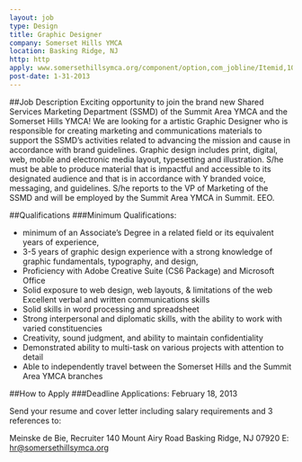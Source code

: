 ```yaml
---
layout: job
type: Design
title: Graphic Designer
company: Somerset Hills YMCA
location: Basking Ridge, NJ
http: http
apply: www.somersethillsymca.org/component/option,com_jobline/Itemid,104/task,view/id,180/
post-date: 1-31-2013
---
```


##Job Description 
Exciting opportunity to join the brand new Shared Services Marketing Department (SSMD) of the Summit Area YMCA and the Somerset Hills YMCA!  We are looking for a artistic Graphic Designer who is responsible for creating marketing and communications materials to support the SSMD’s activities related to advancing the mission and cause in accordance with brand guidelines. Graphic design includes print, digital, web, mobile and electronic media layout, typesetting and illustration. S/he must be able to produce material that is impactful and accessible to its designated audience and that is in accordance with Y branded voice, messaging, and guidelines. S/he reports to the VP of Marketing of the SSMD and will be employed by the Summit Area YMCA in Summit.
EEO.

##Qualifications
###Minimum Qualifications:
* minimum of an Associate’s Degree in a related field or its equivalent years of experience,
* 3-5 years of graphic design experience with a strong knowledge of graphic fundamentals, typography, and design,
* Proficiency with Adobe Creative Suite (CS6 Package) and Microsoft Office
* Solid exposure to web design, web layouts, & limitations of the web Excellent verbal and written communications skills
* Solid skills in word processing and spreadsheet
* Strong interpersonal and diplomatic skills, with the ability to work with varied constituencies
* Creativity, sound judgment, and ability to maintain confidentiality
* Demonstrated ability to multi-task on various projects with attention to detail
* Able to independently travel between the Somerset Hills and the Summit Area YMCA branches

##How to Apply
###Deadline Applications: February 18, 2013

Send your resume and cover letter including salary requirements and 3 references to:

Meinske de Bie, Recruiter
140 Mount Airy Road
Basking Ridge, NJ 07920
E: hr@somersethillsymca.org